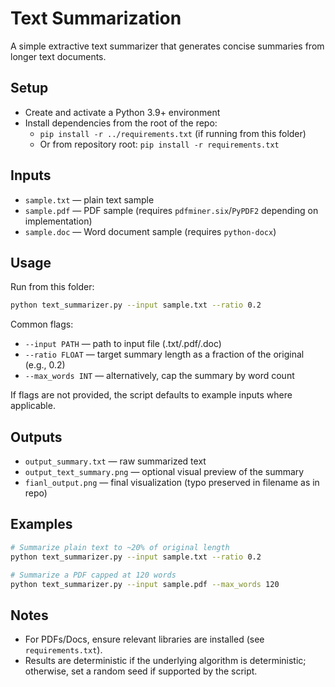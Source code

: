 ﻿# Text Summarization

A simple extractive text summarizer that generates concise summaries from longer text documents.

## Setup
- Create and activate a Python 3.9+ environment
- Install dependencies from the root of the repo:
  - `pip install -r ../requirements.txt` (if running from this folder)
  - Or from repository root: `pip install -r requirements.txt`

## Inputs
- `sample.txt` — plain text sample
- `sample.pdf` — PDF sample (requires `pdfminer.six`/`PyPDF2` depending on implementation)
- `sample.doc` — Word document sample (requires `python-docx`)

## Usage
Run from this folder:

```bash
python text_summarizer.py --input sample.txt --ratio 0.2
```

Common flags:
- `--input PATH` — path to input file (.txt/.pdf/.doc)
- `--ratio FLOAT` — target summary length as a fraction of the original (e.g., 0.2)
- `--max_words INT` — alternatively, cap the summary by word count

If flags are not provided, the script defaults to example inputs where applicable.

## Outputs
- `output_summary.txt` — raw summarized text
- `output_text_summary.png` — optional visual preview of the summary
- `fianl_output.png` — final visualization (typo preserved in filename as in repo)

## Examples
```bash
# Summarize plain text to ~20% of original length
python text_summarizer.py --input sample.txt --ratio 0.2

# Summarize a PDF capped at 120 words
python text_summarizer.py --input sample.pdf --max_words 120
```

## Notes
- For PDFs/Docs, ensure relevant libraries are installed (see `requirements.txt`).
- Results are deterministic if the underlying algorithm is deterministic; otherwise, set a random seed if supported by the script.
